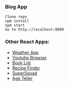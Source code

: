 ### Blog App

```
Clone repo
npm install
npm start
Go to http://localhost:8080
```

### Other React Apps:
* <a href="https://github.com/govind94/weather-app-react">Weather App</a>
* <a href="https://github.com/govind94/youtube-browser-react">Youtube Browser</a>
* <a href="https://github.com/govind94/book-list-react">Book List</a>
* <a href="https://github.com/govind94/recipe-finder-react">Recipe Finder</a>
* <a href="https://github.com/govind94/react-second-app">SuperSquad</a>
* <a href="https://github.com/govind94/react-first-app">Age Teller</a>
